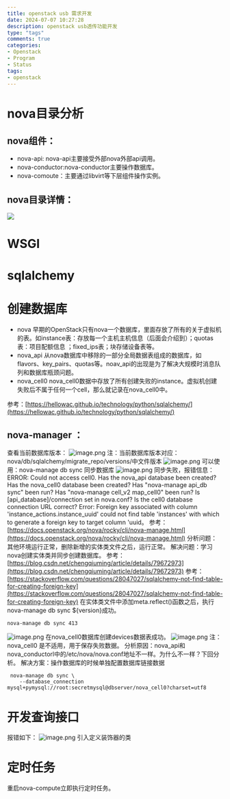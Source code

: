 ```yaml
---
title: openstack usb 需求开发
date: 2024-07-07 10:27:28
description: openstack usb透传功能开发
type: "tags"
comments: true
categories:
- Openstack
- Program
- Status
tags:
- openstack
---
```

# nova目录分析
## nova组件：

- nova-api: nova-api主要接受外部nova外部api调用。
- nova-conductor:nova-conductor主要操作数据库。
- nova-comoute：主要通过libvirt等下层组件操作实例。
## nova目录详情：

![](https://cdn.nlark.com/yuque/0/2023/jpeg/26098815/1697079908226-8056d8e6-9aa7-4765-a7a3-44364d039db6.jpeg)

# WSGI
# sqlalchemy

# 创建数据库

- nova 早期的OpenStack只有nova一个数据库，里面存放了所有的关于虚拟机的表。如instance表：存放每一个主机主机信息（后面会介绍到）；quotas表：项目配额信息 ；fixed_ips表；块存储设备表等。
- nova_api 从nova数据库中移除的一部分全局数据表组成的数据库，如flavors、key_pairs、quotas等。noav_api的出现是为了解决大规模时消息队列和数据库瓶颈问题。
- nova_cell0 nova_cell0数据中存放了所有创建失败的instance。虚拟机创建失败后不属于任何一个cell，那么就记录在nova_cell0中。

参考：[https://hellowac.github.io/technology/python/sqlalchemy/](https://hellowac.github.io/technology/python/sqlalchemy/)
## nova-manager ： 
查看当前数据库版本：
![image.png](https://cdn.nlark.com/yuque/0/2023/png/26098815/1694767694502-66030176-97af-4937-a435-c5cf10c24c4c.png#averageHue=%23242424&clientId=u2abe46d4-9561-4&from=paste&height=48&id=uc1d572e7&originHeight=60&originWidth=597&originalType=binary&ratio=1.25&rotation=0&showTitle=false&size=10895&status=done&style=none&taskId=uf0ad4f28-44e0-4bda-a19a-1f139f01310&title=&width=477.6)
注：当前数据库版本对应：nova/db/sqlalchemy/migrate_repo/versions/中文件版本
![image.png](https://cdn.nlark.com/yuque/0/2023/png/26098815/1694767901297-19b51841-3ed4-42d7-bf3e-f40a35adac8b.png#averageHue=%23e1e4d9&clientId=u2abe46d4-9561-4&from=paste&height=57&id=u8c277543&originHeight=71&originWidth=626&originalType=binary&ratio=1.25&rotation=0&showTitle=false&size=13762&status=done&style=none&taskId=ud0c0f397-4ba8-46af-908c-535569b2c09&title=&width=500.8)
可以使用：nova-manage db sync 同步数据库
![image.png](https://cdn.nlark.com/yuque/0/2023/png/26098815/1694768037496-897dff96-cbf0-456b-8b07-add31b402d3a.png#averageHue=%23242424&clientId=u2abe46d4-9561-4&from=paste&height=220&id=uc0d53f1f&originHeight=275&originWidth=1870&originalType=binary&ratio=1.25&rotation=0&showTitle=false&size=70814&status=done&style=none&taskId=ud35e5ad4-0cfe-48eb-8962-9718c0d3b4c&title=&width=1496)
同步失败，报错信息：
ERROR: Could not access cell0.
Has the nova_api database been created?
Has the nova_cell0 database been created?
Has "nova-manage api_db sync" been run?
Has "nova-manage cell_v2 map_cell0" been run?
Is [api_database]/connection set in nova.conf?
Is the cell0 database connection URL correct?
Error: Foreign key associated with column 'instance_actions.instance_uuid' could not find table 'instances' with which to generate a foreign key to target column 'uuid。
参考：[https://docs.openstack.org/nova/rocky/cli/nova-manage.html](https://docs.openstack.org/nova/rocky/cli/nova-manage.html)
分析问题：其他环境运行正常，删除新增的实体类文件之后，运行正常。
解决问题：学习nova创建实体类并同步创建数据库。
参考：[https://blog.csdn.net/chengqiuming/article/details/79672973](https://blog.csdn.net/chengqiuming/article/details/79672973)
参考：[https://stackoverflow.com/questions/28047027/sqlalchemy-not-find-table-for-creating-foreign-key](https://stackoverflow.com/questions/28047027/sqlalchemy-not-find-table-for-creating-foreign-key)
在实体类文件中添加meta.reflect()函数之后，执行nova-manage db sync ${version}成功。
```
nova-manage db sync 413
```
![image.png](https://cdn.nlark.com/yuque/0/2023/png/26098815/1695020664736-595464c3-6758-4c32-88c0-58eab95b44e7.png#averageHue=%23e6dba7&clientId=u4b9cd771-95ab-4&from=paste&height=864&id=ueca8c230&originHeight=1080&originWidth=1870&originalType=binary&ratio=1.25&rotation=0&showTitle=false&size=337902&status=done&style=none&taskId=uffc198c6-a123-471b-b581-a2d8af1a65a&title=&width=1496)
在nova_cell0数据库创建devices数据表成功。
![image.png](https://cdn.nlark.com/yuque/0/2023/png/26098815/1695020575978-1a79ae14-767e-4f63-8afb-3f27f7548208.png#averageHue=%23f9f9f8&clientId=u4b9cd771-95ab-4&from=paste&height=864&id=uf2b38cc2&originHeight=1080&originWidth=1920&originalType=binary&ratio=1.25&rotation=0&showTitle=false&size=146635&status=done&style=none&taskId=u1c3ea37e-3f4f-4b42-b526-5204d17ef58&title=&width=1536)
注：nova_cell0 是不适用，用于保存失败数据。
分析原因：nova_api和nova_conductorl中的/etc/nova/nova.conf地址不一样。为什么不一样？下回分析。
解决方案：操作数据库的时候单独配置数据库链接数据
```
 nova-manage db sync \
    --database_connection mysql+pymysql://root:secretmysql@dbserver/nova_cell0?charset=utf8
```
# 开发查询接口
报错如下：
![image.png](https://cdn.nlark.com/yuque/0/2023/png/26098815/1696926488107-53fe9b2f-b46c-478d-a67b-a900224e5c45.png#averageHue=%232c2e20&clientId=ube672ce4-aec2-4&from=paste&height=864&id=u8892f3a1&originHeight=1080&originWidth=1920&originalType=binary&ratio=1.25&rotation=0&showTitle=false&size=501052&status=done&style=none&taskId=u70a770cd-2815-4b1e-a73b-d80da7b7951&title=&width=1536)
引入定义装饰器的类

# 定时任务
重启nova-compute立即执行定时任务。
